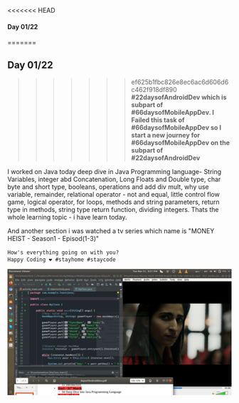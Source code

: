 <<<<<<< HEAD
#### Day 01/22
=======
## Day 01/22
>>>>>>> ef625b1fbc826e8ec6ac6d606d6c462f918df890
**#22daysofAndroidDev which is subpart of #66daysofMobileAppDev.
I Failed this task of #66daysofMobileAppDev so I start a new journey for #66daysofMobileAppDev on the subpart of #22daysofAndroidDev**

I worked on Java today deep dive in Java Programming language- String Variables, integer abd Concatenation, Long Floats and Double type, char byte and short type, booleans, operations and add div mult, why use variable, remainder, relational operator - not and equal, little control flow game, logical operator, for loops, methods and string parameters, return type in methods, string type return function, dividing integers.
Thats the whole learning topic - i have learn today. 

And another section i was watched a tv series which name is "MONEY HEIST - Season1 - Episod(1-3)"

	How's everything going on with you?
	Happy Coding ❤️ #stayhome #staycode
![It's a screenshot on day01](image/day1.png)
